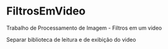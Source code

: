 # FiltrosEmVideo
Trabalho de Processamento de Imagem - Filtros em um video


Separar biblioteca de leitura e de exibição do video
